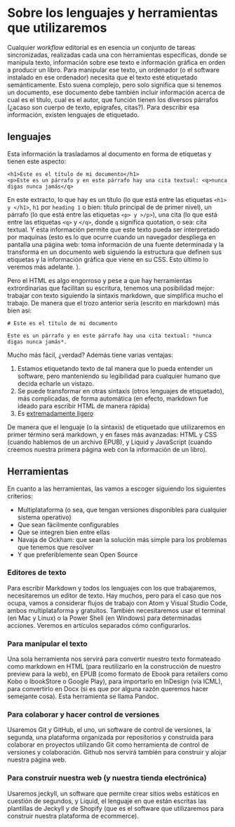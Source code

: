 # Sobre los lenguajes y herramientas que utilizaremos

Cualquier _workflow_ editorial es en esencia un conjunto de tareas sincronizadas, realizadas cada una con herramientas específicas, donde se manipula texto, información sobre ese texto e información gráfica en orden a  producir un libro. Para manipular ese texto, un ordenador (o el software instalado en ese ordenador) necesita que el texto esté etiquetado  semánticamente. Esto suena complejo, pero solo significa que si tenemos un documento, ese documento debe también incluir información acerca de cual es el título, cual es el autor, que función tienen los diversos párrafos (¿acaso son cuerpo de texto, epígrafes, citas?). Para describir esa información, existen lenguajes de etiquetado.

## lenguajes

Esta información la trasladamos al documento en forma de etiquetas y tienen este aspecto:

````
<h1>Este es el título de mi documento</h1>
<p>Este es un párrafo y en este párrafo hay una cita textual: <q>nunca digas nunca jamás</q>
````
En este extracto, lo que hay es un título (lo que está entre las etiquetas `<h1> y </h1>`, `h1` por `heading 1` o bien: título principal de de primer nivel), un párrafo (lo que está entre las etiquetas `<p> y >/p>`), una cita (lo que está entre las etiquetas `<q>` y `</q>`, donde `q` significa quotation, o sea: cita textual. Y esta información permite que este texto pueda ser interpretado por maquinas (esto es lo que ocurre cuando un navegador despliega en pantalla una página web: toma información de una fuente determinada y la transforma en un documento web siguiendo la estructura que definen sus etiquetas y la información gráfica que viene en su CSS. Esto último lo veremos más adelante. ).

Pero el HTML es algo engorroso y pese a que hay herramientas extrordinarias que facilitan su escritura, tenemos una posibilidad mejor: trabajar con texto siguiendo la sintaxis markdown, que simplifica mucho el trabajo. De manera que el trozo anterior sería (escrito en markdown) más bien así:

````
# Este es el título de mi documento

Este es un párrafo y en este párrafo hay una cita textual: *nunca digas nunca jamás*.
````
Mucho más fácil, ¿verdad? Además tiene varias ventajas:

1. Estamos etiquetando texto de tal manera que lo pueda entender un software, pero manteniendo su legibilidad para cualquier humano que decida echarle un vistazo.
2. Se puede transformar en otras sintaxis (otros lenguajes de etiquetado), más complicadas, de forma automática (en efecto, markdown fue ideado para escribir HTML de manera rápida)
3. Es [extremadamente ligero](/wordVersusMarkdown.md)

De manera que el lenguaje (o la sintaxis) de etiquetado que utilizaremos en primer término será markdown, y en fases más avanzadas: HTML y CSS (cuando hablemos de un archivo EPUB), y Liquid y JavaScript (cuando creemos nuestra primera página web con la información de un libro).

## Herramientas

En cuanto a las herramientas, las vamos a escoger siguiendo los siguientes criterios:

- Multiplataforma (o sea, que tengan versiones disponibles para cualquier sistema operativo)
- Que sean fácilmente configurables
- Que se integren bien entre ellas
- Navaja de Ockham: que sean la solución más simple para los problemas que tenemos que resolver
- Y que preferiblemente sean Open Source

### Editores de texto

Para escribir Markdown y todos los lenguajes con los que trabajaremos, necesitaremos un editor de texto. Hay muchos, pero para el caso que nos ocupa, vamos a considerar flujos de trabajo con Atom y Visual Studio Code, ambos multiplataforma y gratuitos. También necesitaremos usar el terminal (en Mac y Linux) o la Power Shell (en Windows) para determinadas acciones. Veremos en artículos separados cómo configurarlos.


### Para manipular el texto

Una sola herramienta nos servirá para convertir nuestro texto formateado como markdown en HTML (para reutilizarlo en la construcción de nuestro preview para la web), en EPUB (como formato de Ebook para retailers como Kobo o IbookStore o Google Play), para importarlo en InDesign (vía ICML), para convertirlo en Docx (si es que por alguna razón queremos hacer semejante cosa). Esta herramienta se llama Pandoc.

### Para colaborar y hacer control de versiones

Usaremos Git y GitHub, el uno, un software de control de versiones, la segunda, una plataforma organizada por repositorios y construida para colaborar en proyectos utilizando Git como herramienta de control de versiones y colaboración. Github nos servirá también para construir y alojar nuestra página web.

### Para construir nuestra web (y nuestra tienda electrónica)

Usaremos jeckyll, un software que permite crear sitios webs estáticos en cuestión de segundos, y Liquid, el lenguaje en que están escritas las plantillas de Jeckyll y de Shopify (que es el software que utilizaremos para construir nuestra plataforma de ecommerce).
